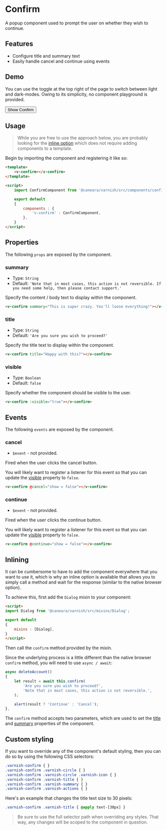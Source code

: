 # Confirm

A popup component used to prompt the user on whether they wish to continue.

## Features

* Configure title and summary text
* Easily handle cancel and continue using events

## Demo

You can use the toggle at the top right of the page to switch between light and dark-modes. Owing to its simplicity, no component playground is provided.

<!-- Setup -->
<script setup>
    import { ref } from 'vue';
    import ConfirmComponent from '../../src/components/confirm.vue';

    let show = ref(false);
</script>

<!-- Demo -->
<div class="bg-gray-100 dark:bg-black flex justify-center rounded-md p-6 mt-8">
    <ClientOnly>
        <ConfirmComponent :visible="show" @cancel="show = false" @continue="show = false"></ConfirmComponent>
    </ClientOnly>
    <button @click="show = true"
            class="bg-sky-700 text-white px-3 py-1 mt-10 mb-12 rounded-md">
        Show Confirm
    </button>
</div>

## Usage

> While you are free to use the approach below, you are probably looking for the [inline option](#inlining) which does not require adding components to a template.

Begin by importing the component and registering it like so:

```html
<template>
    <v-confirm></v-confirm>
</template>

<script>
    import ConfirmComponent from '@caneara/varnish/src/components/confirm.vue';

    export default
    {
        components : {
            'v-confirm' : ConfirmComponent,
        },
    }
</script>
```

## Properties

The following `props` are exposed by the component.

### summary

- Type: `String`
- Default: `'Note that in most cases, this action is not reversible. If you need some help, then please contact support.'`

Specify the content / body text to display within the component.

```html
<v-confirm summary="This is super crazy. You'll loose everything!"></v-confirm>
```

### title

- Type: `String`
- Default: `'Are you sure you wish to proceed?'`

Specify the title text to display within the component.

```html
<v-confirm title="Happy with this?"></v-confirm>
```

### visible

- Type: `Boolean`
- Default: `false`

Specify whether the component should be visible to the user.

```html
<v-confirm :visible="true"></v-confirm>
```

## Events

The following `events` are exposed by the component.

### cancel

- `$event` - not provided.

Fired when the user clicks the cancel button.

You will likely want to register a listener for this event so that you can update the [visible](#visible) property to `false`.

```html
<v-confirm @cancel="show = false"></v-confirm>
```

### continue

- `$event` - not provided.

Fired when the user clicks the continue button.

You will likely want to register a listener for this event so that you can update the [visible](#visible) property to `false`.

```html
<v-confirm @continue="show = false"></v-confirm>
```

## Inlining

It can be cumbersome to have to add the component everywhere that you want to use it, which is why an inline option is available that allows you to simply call a method and wait for the response (similar to the native browser option).

To achieve this, first add the `Dialog` mixin to your component:

```html
<script>
import Dialog from '@caneara/varnish/src/mixins/Dialog';

export default
{
    mixins : [Dialog],
}
</script>
```

Then call the `confirm` method provided by the mixin.

Since the underlying process is a little different than the native browser `confirm` method, you will need to use `async / await`:

```js
async deleteAccount()
{
    let result = await this.confirm(
        'Are you sure you wish to proceed?',
        'Note that in most cases, this action is not reversible.',
    );

    alert(result ? 'Continue' : 'Cancel');
},
```

The `confirm` method accepts two parameters, which are used to set the [title](#title) and [summary](#summary) properties of the component.

## Custom styling

If you want to override any of the component's default styling, then you can do so by using the following CSS selectors:

```css
.varnish-confirm { }
.varnish-confirm .varnish-circle { }
.varnish-confirm .varnish-circle .varnish-icon { }
.varnish-confirm .varnish-title { }
.varnish-confirm .varnish-summary { }
.varnish-confirm .varnish-actions { }
```

Here's an example that changes the title text size to 30 pixels:

```css
.varnish-confirm .varnish-title { @apply text-[30px] }
```

> Be sure to use the full selector path when overriding any styles. That way, any changes will be scoped to the component in question.